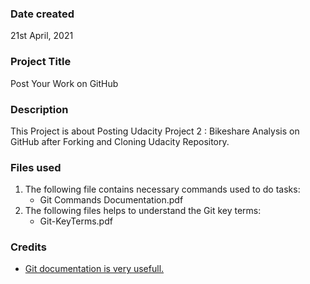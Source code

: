 ### Date created
21st April, 2021

### Project Title
Post Your Work on GitHub


### Description
This Project is about Posting Udacity Project 2 : Bikeshare Analysis on GitHub after Forking and Cloning Udacity Repository.

### Files used
1. The following file contains necessary commands used to do tasks:
   * Git Commands Documentation.pdf	
2. The following files helps to understand the Git key terms:
   * Git-KeyTerms.pdf

### Credits
* [Git documentation is very usefull.](https://git-scm.com/doc)




